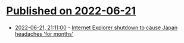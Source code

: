 # [Published on 2022-06-21](index.md)

* [2022-06-21, 21:11:00](https://soylentnews.org/article.pl?sid=22/06/21/0021202&from=rss) - [Internet Explorer shutdown to cause Japan headaches 'for months'](https://soylentnews.org/article.pl?sid=22/06/21/0021202&from=rss)
